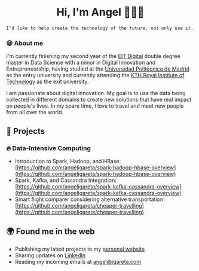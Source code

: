 <div align="center">
  <h1>Hi, I'm Angel 👋👨‍💻</h1>
</div>

```
I'd like to help create the technology of the future, not only use it.
```

### 😄 About me 
I'm currently finishing my second year of the [EIT Digital](https://masterschool.eitdigital.eu/) double degree master in Data Science with a minor in Digital Innovation and Entrepreneurship, having studied at the [Universidad Politécnica de Madrid](http://www.upm.es/internacional) as the entry university and currently attending the [KTH Royal Institute of Technology](https://www.kth.se/) as the exit university.

I am passionate about digital innovation. My goal is to use the data being collected in different domains to create new solutions that have real impact on people's lives. In my spare time, I love to travel and meet new people from all over the world.

## 🚧 Projects
### 🔥 Data-Intensive Computing
- Introduction to Spark, Hadoop, and HBase: [https://github.com/angeligareta/spark-hadoop-hbase-overview](https://github.com/angeligareta/spark-hadoop-hbase-overview)
- Spark, Kafka, and Cassandra Integration: [https://github.com/angeligareta/spark-kafka-cassandra-overview](https://github.com/angeligareta/spark-kafka-cassandra-overview)
- Smart flight comparer considering alternative transportation: [https://github.com/angeligareta/cheaper-travelling](https://github.com/angeligareta/cheaper-travelling)

## 🌍 Found me in the web 
- Publishing my latest projects to my [personal website](https://angeligareta.com/)
- Sharing updates on [LinkedIn](https://www.linkedin.com/in/angeligareta/)
- Reading my incoming emails at [angel@igareta.com](mailto:angel@igareta.com)

<!--
**angeligareta/angeligareta** is a ✨ _special_ ✨ repository because its `README.md` (this file) appears on your GitHub profile.

Here are some ideas to get you started:

- 🔭 I’m currently working on ...
- 👯 I’m looking to collaborate on ...
- 🤔 I’m looking for help with ...
- 💬 Ask me about ...
- 📫 How to reach me: ...
- 😄 Pronouns: ...
- ⚡ Fun fact: ...
-->
